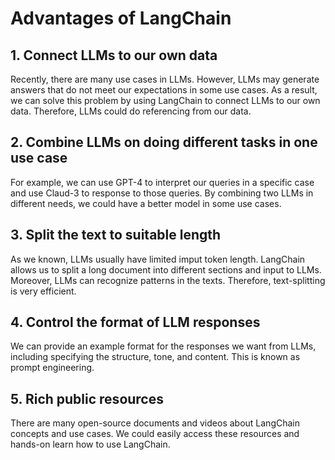 # Advantages of LangChain

## 1. Connect LLMs to our own data
Recently, there are many use cases in LLMs. However, LLMs may generate answers that do not meet our expectations in some use cases. As a result, we can solve this problem by using LangChain to connect LLMs to our own data. Therefore, LLMs could do referencing from our data.

## 2. Combine LLMs on doing different tasks in one use case
For example, we can use GPT-4 to interpret our queries in a specific case and use Claud-3 to response to those queries. By combining two LLMs in different needs, we could have a better model in some use cases.

## 3. Split the text to suitable length
As we known, LLMs usually have limited imput token length. LangChain allows us to split a long document into different sections and input to LLMs. Moreover, LLMs can recognize patterns in the texts. Therefore, text-splitting is very efficient.


## 4. Control the format of LLM responses
We can provide an example format for the responses we want from LLMs, including specifying the structure, tone, and content. This is known as prompt engineering.

## 5. Rich public resources
There are many open-source documents and videos about LangChain concepts and use cases. We could easily access these resources and hands-on learn how to use LangChain.